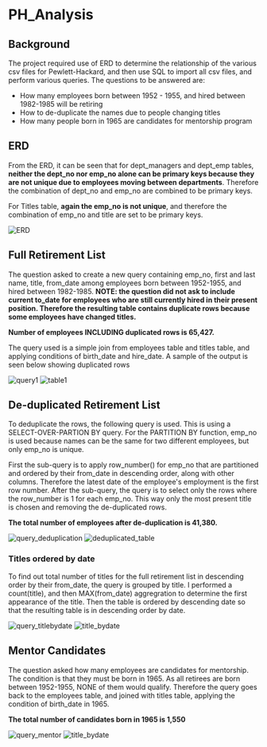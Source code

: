 # PH_Analysis

## Background

The project required use of ERD to determine the relationship of the various csv files for Pewlett-Hackard, and then use SQL to import all csv files, and perform various queries. The questions to be answered are: 
- How many employees born between 1952 - 1955, and hired between 1982-1985 will be retiring 
- How to de-duplicate the names due to people changing titles 
- How many people born in 1965 are candidates for mentorship program 

## ERD 

From the ERD, it can be seen that for dept_managers and dept_emp tables, __neither the dept_no nor emp_no alone can be primary keys because they are not unique due to employees moving between departments__.  Therefore the combination of dept_no and emp_no are combined to be primary keys.

For Titles table, __again the emp_no is not unique__, and therefore the combination of emp_no and title are set to be primary keys. 

<img alt = "ERD" src = https://github.com/pegkhiev/PH_Analysis/blob/master/Challenge/ERD.png>

## Full Retirement List 

The question asked to create a new query containing emp_no, first and last name, title, from_date among employees born between 1952-1955, and hired between 1982-1985. __NOTE: the question did not ask to include current to_date for employees who are still currently hired in their present position. Therefore the resulting table contains duplicate rows because some employees have changed titles.__ 

__Number of employees INCLUDING duplicated rows is 65,427.__

The query used is a simple join from employees table and titles table, and applying conditions of birth_date and hire_date. A sample of the output is seen below showing duplicated rows

<img alt = "query1" src = https://github.com/pegkhiev/PH_Analysis/blob/master/Challenge/query_retirement.png>

<img alt = "table1" src = https://github.com/pegkhiev/PH_Analysis/blob/master/Challenge/retirement_title_salary.png>

## De-duplicated Retirement List 

To deduplicate the rows, the following query is used.  This is using a SELECT-OVER-PARTION BY query.  For the PARTITION BY function, emp_no is used because names can be the same for two different employees, but only emp_no is unique. 

First the sub-query is to apply row_number() for emp_no that are partitioned and ordered by their from_date in descending order, along with other columns. Therefore the latest date of the employee's employment is the first row number.  After the sub-query, the query is to select only the rows where the row_number is 1 for each emp_no.  This way only the most present title is chosen and removing the de-duplicated rows. 

__The total number of employees after de-duplication is 41,380.__

<img alt = "query_deduplication" src = https://github.com/pegkhiev/PH_Analysis/blob/master/Challenge/query_deduplication.png>

<img alt = "deduplicated_table" src = https://github.com/pegkhiev/PH_Analysis/blob/master/Challenge/deduplicated_retirement.png>

### Titles ordered by date 

To find out total number of titles for the full retirement list in descending order by their from_date, the query is grouped by title. I performed a count(title), and then MAX(from_date) aggregration to determine the first appearance of the title.  Then the table is ordered by descending date so that the resulting table is in descending order by date. 

<img alt = "query_titlebydate" src = https://github.com/pegkhiev/PH_Analysis/blob/master/Challenge/query_titlebydate.png>

<img alt = "title_bydate" src = https://github.com/pegkhiev/PH_Analysis/blob/master/Challenge/title_by_date.png>

## Mentor Candidates 

The question asked how many employees are candidates for mentorship. The condition is that they must be born in 1965.  As all retirees are born between 1952-1955, NONE of them would qualify.  Therefore the query goes back to the employees table, and joined with titles table, applying the condition of birth_date in 1965. 

__The total number of candidates born in 1965 is 1,550__ 

<img alt = "query_mentor" src = https://github.com/pegkhiev/PH_Analysis/blob/master/Challenge/query_candidates.png>

<img alt = "title_bydate" src = https://github.com/pegkhiev/PH_Analysis/blob/master/Challenge/title_by_date.png>
